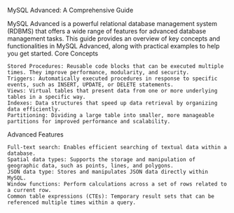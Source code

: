 MySQL Advanced: A Comprehensive Guide

MySQL Advanced is a powerful relational database management system (RDBMS) that offers a wide range of features for advanced database management tasks. This guide provides an overview of key concepts and functionalities in MySQL Advanced, along with practical examples to help you get started.
Core Concepts

    Stored Procedures: Reusable code blocks that can be executed multiple times. They improve performance, modularity, and security.
    Triggers: Automatically executed procedures in response to specific events, such as INSERT, UPDATE, or DELETE statements.
    Views: Virtual tables that present data from one or more underlying tables in a specific way.
    Indexes: Data structures that speed up data retrieval by organizing data efficiently.
    Partitioning: Dividing a large table into smaller, more manageable partitions for improved performance and scalability.

Advanced Features

    Full-text search: Enables efficient searching of textual data within a database.
    Spatial data types: Supports the storage and manipulation of geographic data, such as points, lines, and polygons.
    JSON data type: Stores and manipulates JSON data directly within MySQL.
    Window functions: Perform calculations across a set of rows related to a current row.
    Common table expressions (CTEs): Temporary result sets that can be referenced multiple times within a query.

